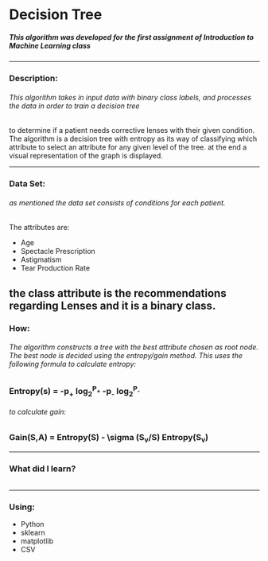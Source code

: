 # Decision Tree
##### This algorithm was developed for the first assignment of Introduction to Machine Learning class
---
### Description:
###### This algorithm takes in input data with binary class labels, and processes the data in order to train a decision tree 
to determine if a patient needs corrective lenses with their given condition. The algorithm is a decision tree with entropy as its
way of classifying which attribute to select an attribute for any given level of the tree. at the end a visual representation of the
graph is displayed.

---
### Data Set:
###### as mentioned the data set consists of conditions for each patient. 
The attributes are:
* Age
* Spectacle Prescription
* Astigmatism
* Tear Production Rate

the class attribute is the recommendations regarding Lenses and it is a binary class.
---
### How:
###### The algorithm constructs a tree with the best attribute chosen as root node. The best node is decided using the entropy/gain method. This uses the following formula to calculate entropy:
### Entropy(s) = -p<sub>+</sub> log<sub>2</sub><sup>P<sub>+</sub></sup> -p<sub>-</sub> log<sub>2</sub><sup>P<sub>-</sub></sup>
###### to calculate gain:
### Gain(S,A) = Entropy(S) - \sigma (S<sub>v</sub>/S) Entropy(S<sub>v</sub>)
---
### What did I learn?
###### 
---
### Using: 
* Python
* sklearn
* matplotlib
* CSV
